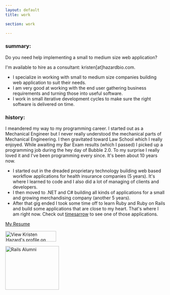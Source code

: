 ```yaml
---
layout: default
title: work

section: work

---
```

 <div id="work-summary">

### summary:
Do you need help implementing a small to medium size web application? 

I'm available to hire as a consultant: <span class="emailinline">kristen[at]hazardbio.com</span>.

* I specialize in working with small to medium size companies building web application to suit their needs.
* I am very good at working with the end user gathering business requirements and turning those into useful software.
* I work in small iterative development cycles to make sure the right software is delivered on time.


### history:

I meandered my way to my programming career. I started out as a Mechanical Engineer but I never really understood the mechanical parts of Mechanical Engineering.  I then gravitated toward Law School which I really enjoyed. While awaiting my Bar Exam results (which I passed) I picked up a programming job during the hey day of Bubble 2.0. To my surprise I really loved it and I've been programming every since. It's been about 10 years now.

* I started out in the dreaded proprietary technology building web based workflow applications for health 
insurance companies (5 years). It's where I learned to code and I also did a lot of managing of clients and developers.
* I then moved to .NET and C# building all kinds of applications for a small and growing merchandising 
company (another 5 years).  
* After that gig ended I took some time off to learn Ruby and Ruby on Rails and build some applications 
that are close to my heart.  That's where I am right now. Check out [timesarrow](http://times-arrow.com) to see one of those applications.



</div>

<div id="side-bar">
  
  <p class="resume"><a href="../files/kristen_hazard_resume.pdf">My Resume</a></p>
  

  <p>
  <span class="linkedin">
    <a href="http://www.linkedin.com/in/kristenhazard" >
      <img src="http://www.linkedin.com/img/webpromo/btn_viewmy_160x33.gif" width="160" height="33" border="0" alt="View Kristen Hazard's profile on LinkedIn">
    </a>
  </span>
  </p>
  
 <div id="github-badge"></div>
<script type="text/javascript" charset="utf-8">
    GITHUB_USERNAME="kristenhazard";
    GITHUB_THEME="blue";
</script>
<script src="http://drnic.github.com/github-badges/dist/github-badge-launcher.js" type="text/javascript"></script>

 <div id="pragbadge">
 <a href="http://pragmaticstudio.com/rails">
  <img src="http://pragmaticstudio.com/images/buttons/rails-alumni-button.png"
       border="0" width="169" height="137" alt="Rails Alumni"/>
 </a>
 </div>

 </div>


